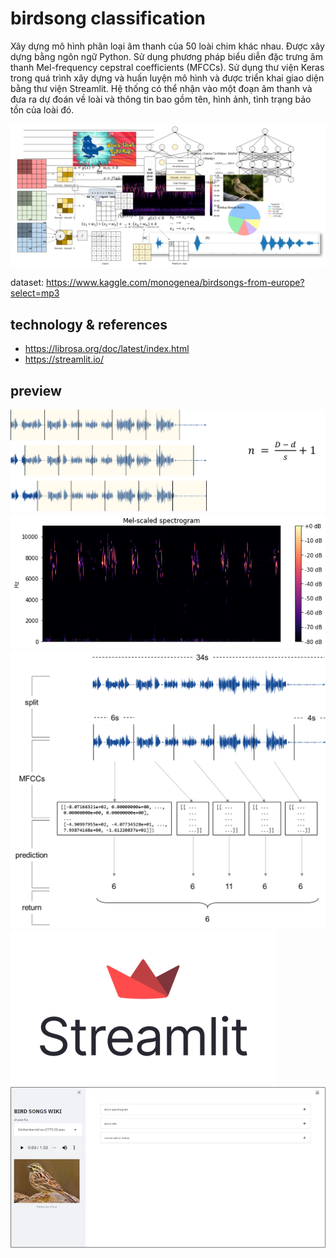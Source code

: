 # birdsong classification

Xây dựng mô hình phân loại âm thanh của 50 loài chim khác nhau. Được xây dựng bằng ngôn ngữ Python. Sử dụng phương pháp biểu diễn đặc trưng âm thanh Mel-frequency cepstral coefficients (MFCCs). Sử dụng thư viện Keras trong quá trình xây dựng và huấn luyện mô hình và được triển khai giao diện bằng thư viện Streamlit. Hệ thống có thể nhận vào một đoạn âm thanh và đưa ra dự đoán về loài và thông tin bao gồm tên, hình ảnh, tình trạng bảo tồn của loài đó.

![img_0](/preview_image/1.png)

dataset: https://www.kaggle.com/monogenea/birdsongs-from-europe?select=mp3

## technology & references
- https://librosa.org/doc/latest/index.html
- https://streamlit.io/

## preview
![img_1](/preview_image/2.png "...")
![img_1](/preview_image/3.png "...") 
![img_1](/preview_image/4.png "...") 
![img_1](/preview_image/5.png "...") 
![img_1](/preview_image/6.png "...")

